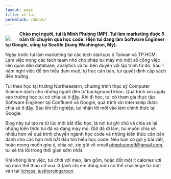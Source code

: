 ```yaml
---
layout: page
title: về-tui
permalink: /about/
---
```

<!-- <center><img src="{{ site.url }}/assets/about/tuihoccode.jpg"></center> -->
<p><img src="{{ site.url }}/assets/about/tuihoccode.jpg" style="float: left; max-width: 50%;margin: 1em 2em 0 0"></p>

<b>Chào mọi người, tui là Minh Phượng (MP). Tui làm marketing được 5 năm thì chuyển qua học code. Hiện tui đang làm Software Engineer tại Google, sống tại Seattle (bang Washington, Mỹ).
</b>

Ngày trước tui làm marketing tại các tech startups ở Taiwan và TP.HCM. 
Làm việc trong các tech team nhỏ cho phép tui mày mò một số công việc liên quan đến database, analytics và tui bén duyên với lập trình từ đó. 
Sau 1 năm nghỉ việc để tìm hiểu đam muê, tự học căn bản, tui quyết định cắp sách đến trường. 

Tui theo học tại trường Northeastern, chương trình thạc sỹ Computer Science dành cho những người đến từ background khác. Quá trình xin apply vào trường học tui có chia sẻ ở [đây][xin-hoc-thac-sy-Computer-Science]. Khi đi học, tui có tham gia thực tập Software Engineer tại Confluent và Google, quá trình xin internship được chia sẻ ở [đây][xin-thuc-tap-software-engineer-dau-tien-tai-my]. Sau khi tốt nghiệp, tui nhận lời mời vào làm chính thức tại Google.

Blog này tui tạo ra từ lúc mới bắt đầu học, là nơi tui ghi chú và chia sẻ lại những kiến thức tui đã và đang mày mò. Giờ đã đi làm, tui muốn chia sẻ nhiều hơn về quá trình chuyển ngành học code và những kiến thức căn bản dành cho các bạn mới bắt đầu tìm hiểu học code. Nếu bạn có gợi ý bài viết, hoặc mong muốn góp ý, chia sẻ, xin gửi về email [ptmphuong9@gmail.com](ptmphuong9@gmail.com), tui sẽ trả lời trong thời gian sớm nhất.

Khi không làm việc, tui chơi với mèo, làm gốm, hoặc đốt một ít calories với bộ môn thể thao cờ vua :3 (anh chị em đồng môn có thể challenge tui một ván tại [lichess: justhorsingaroun][my-lichess].


[xin-hoc-thac-sy-Computer-Science]: https://tuihoccode.com/career-stories/2020/08/29/xin-hoc-thac-sy-Computer-Science.html
[xin-thuc-tap-software-engineer-dau-tien-tai-my]: https://tuihoccode.com/career-stories/2022/04/09/xin-thuc-tap-software-engineer-dau-tien-tai-my.html
[my-lichess]: https://lichess.org/@/justhorsingaroun
